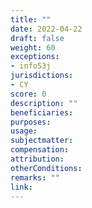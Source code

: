 ```yaml
---
title: ""
date: 2022-04-22 
draft: false
weight: 60
exceptions:
- info53j
jurisdictions:
- CY
score: 0
description: "" 
beneficiaries:
purposes: 
usage:
subjectmatter:
compensation:
attribution: 
otherConditions: 
remarks: ""
link: 
---
```

